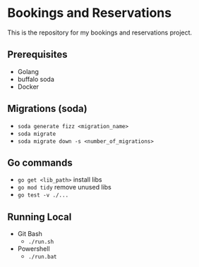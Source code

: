 # Bookings and Reservations

This is the repository for my bookings and reservations project.

## Prerequisites

- Golang
 - buffalo soda
- Docker

## Migrations (soda)
- ```soda generate fizz <migration_name>```
- ```soda migrate```
- ```soda migrate down -s <number_of_migrations>```

## Go commands
- ```go get <lib_path>``` install libs
- ```go mod tidy``` remove unused libs
- ```go test -v ./...```

## Running Local

- Git Bash
  - `./run.sh`
- Powershell
  - `./run.bat`
